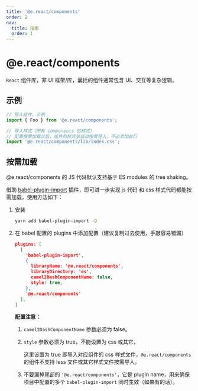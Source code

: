 ```yaml
---
title: '@e.react/components'
order: 2
nav:
  title: 指南
  order: 1
---
```


# @e.react/components

`React` 组件库，非 UI 框架/库，囊括的组件通常包含 UI、交互等复杂逻辑。

## 示例

```ts
// 导入组件，示例
import { Foo } from '@e.react/components';

// 导入样式（所有 components 的样式）
// 配置按需加载以后，组件的样式会自动按需导入，不必添加此行
import '@e.react/components/lib/index.css';
```

## 按需加载

@e.react/components 的 JS 代码默认支持基于 ES modules 的 tree shaking。

借助 [babel-plugin-import](https://github.com/ant-design/babel-plugin-import) 插件，即可进一步实现 js 代码 和 css 样式代码都能按需加载，使用方法如下：

1. 安装

   ```bash
   yarn add babel-plugin-import -D
   ```

2. 在 babel 配置的 plugins 中添加配置（建议复制过去使用，手敲容易错漏）

   ```json
   plugins: [
     [
       'babel-plugin-import',
       {
         libraryName: '@e.react/components',
         libraryDirectory: 'es',
         camel2DashComponentName: false,
         style: true,
       },
       '@e.react/components'
     ],
   ]
   ```

   **配置注意：**

   1. `camel2DashComponentName` 参数必须为 false。
   2. `style` 参数必须为 true，不能设置为 css 或其它，

      这里设置为 true 即导入对应组件的 css 样式文件，`@e.react/components` 的组件不支持 less 文件或其它样式文件按需导入。

   3. 不要漏掉尾部的 `'@e.react/components'`，它是 plugin name，用来确保项目中配置的多个 `babel-plugin-import` 同时生效（如果有的话）。
